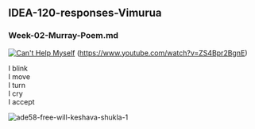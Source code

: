 ## IDEA-120-responses-Vimurua
### Week-02-Murray-Poem.md

 [![Can't Help Myself](https://www.guggenheim.org/wp-content/uploads/2016/01/2016.40_ph_web_2.jpg)]([[https://github.com/Vimurua/IDEA-120-responses-Vimurua/assets/156378408/76463899-cccd-440c-b7d0-36de394c47bd)
(https://www.youtube.com/watch?v=ZS4Bpr2BgnE)
  
I blink  
I move   
I turn   
I cry   
I accept
 
![ade58-free-will-keshava-shukla-1](https://github.com/Vimurua/IDEA-120-responses-Vimurua/assets/156378408/5609d4e9-ee69-425c-8a7d-b272cf0e0f35)
